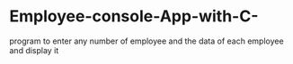 # Employee-console-App-with-C-
program to enter any number of employee and  the data of each employee and display it
